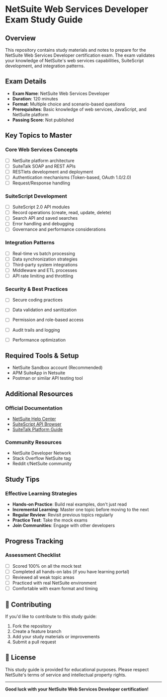 # NetSuite Web Services Developer Exam Study Guide

## Overview

This repository contains study materials and notes to prepare for the NetSuite Web Services Developer certification exam. The exam validates your knowledge of NetSuite's web services capabilities, SuiteScript development, and integration patterns.

## Exam Details

- **Exam Name**: NetSuite Web Services Developer
- **Duration**: 120 minutes
- **Format**: Multiple choice and scenario-based questions
- **Prerequisites**: Basic knowledge of web services, JavaScript, and NetSuite platform
- **Passing Score**: Not published

## Key Topics to Master

### Core Web Services Concepts
- [ ] NetSuite platform architecture
- [ ] SuiteTalk SOAP and REST APIs
- [ ] RESTlets development and deployment
- [ ] Authentication mechanisms (Token-based, OAuth 1.0/2.0)
- [ ] Request/Response handling

### SuiteScript Development
- [ ] SuiteScript 2.0 API modules
- [ ] Record operations (create, read, update, delete)
- [ ] Search API and saved searches
- [ ] Error handling and debugging
- [ ] Governance and performance considerations

### Integration Patterns
- [ ] Real-time vs batch processing
- [ ] Data synchronization strategies
- [ ] Third-party system integrations
- [ ] Middleware and ETL processes
- [ ] API rate limiting and throttling

### Security & Best Practices
- [ ] Secure coding practices
- [ ] Data validation and sanitization
- [ ] Permission and role-based access
- [ ] Audit trails and logging
- [ ] Performance optimization


## Required Tools & Setup
 
- NetSuite Sandbox account (Recommended)
- APM SuiteApp in Netsuite
- Postman or similar API testing tool

## Additional Resources

### Official Documentation
- [NetSuite Help Center](https://system.netsuite.com/app/help/helpcenter.nl)
- [SuiteScript API Browser](https://system.netsuite.com/help/helpcenter/en_US/APIs/SuiteScript/)
- [SuiteTalk Platform Guide](https://system.netsuite.com/help/helpcenter/en_US/APIs/SuiteTalk/)

### Community Resources
- NetSuite Developer Network
- Stack Overflow NetSuite tag
- Reddit r/NetSuite community

## Study Tips

### Effective Learning Strategies
- **Hands-on Practice**: Build real examples, don't just read
- **Incremental Learning**: Master one topic before moving to the next
- **Regular Review**: Revisit previous topics regularly
- **Practice Test**: Take the mock exams
- **Join Communities**: Engage with other developers

## Progress Tracking

### Assessment Checklist
- [ ] Scored 100% on all the mock test
- [ ] Completed all hands-on labs (if you have learning portal)
- [ ] Reviewed all weak topic areas
- [ ] Practiced with real NetSuite environment
- [ ] Comfortable with exam format and timing

## 🤝 Contributing

If you'd like to contribute to this study guide:
1. Fork the repository
2. Create a feature branch
3. Add your study materials or improvements
4. Submit a pull request

## 📜 License

This study guide is provided for educational purposes. Please respect NetSuite's terms of service and intellectual property rights.

---

**Good luck with your NetSuite Web Services Developer certification!** 
